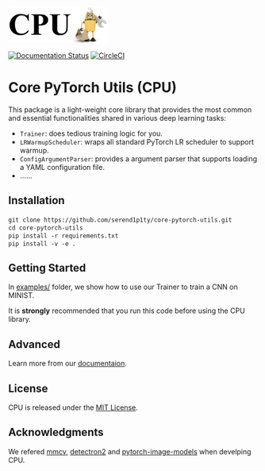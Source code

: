 <img src="docs/_static/logo.png" alt="drawing" width="200"/>

[![Documentation Status](https://readthedocs.org/projects/core-pytorch-utils/badge/?version=latest)](https://core-pytorch-utils.readthedocs.io/en/latest/?badge=latest)
[![CircleCI](https://circleci.com/gh/serend1p1ty/core-pytorch-utils.svg?style=svg)](https://circleci.com/gh/serend1p1ty/core-pytorch-utils)

# Core PyTorch Utils (CPU)

This package is a light-weight core library that provides the most common and essential functionalities shared in various deep learning tasks:

- `Trainer`: does tedious training logic for you.
- `LRWarmupScheduler`: wraps all standard PyTorch LR scheduler to support warmup.
- `ConfigArgumentParser`: provides a argument parser that supports loading a YAML configuration file.
- ......

## Installation

```
git clone https://github.com/serend1p1ty/core-pytorch-utils.git
cd core-pytorch-utils
pip install -r requirements.txt
pip install -v -e .
```

## Getting Started

In [examples/](https://github.com/serend1p1ty/core-pytorch-utils/tree/main/examples) folder, we show how to use our Trainer to train a CNN on MINIST.

It is **strongly** recommended that you run this code before using the CPU library.

## Advanced

Learn more from our [documentaion](https://core-pytorch-utils.readthedocs.io/en/latest/).

## License

CPU is released under the [MIT License](LICENSE).

## Acknowledgments

We refered [mmcv](https://github.com/open-mmlab/mmcv.git), [detectron2](https://github.com/facebookresearch/detectron2.git) and [pytorch-image-models](https://github.com/rwightman/pytorch-image-models) when develping CPU.
